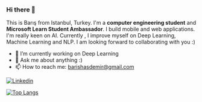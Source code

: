 ### Hi there 👋

This is Barış from Istanbul, Turkey. I'm a **computer engineering student** and **Microsoft Learn Student Ambassador**. I build mobile and web applications. I'm really keen on AI. Currently , I improve myself on Deep Learning, Machine Learning and NLP.
I am looking forward to collaborating with you :)

- 🔭 I’m currently working on Deep Learning
- 💬 Ask me about anything :)
- 📫 How to reach me: [barishasdemir@gmail.com](mailto:barishasdemir@gmail.com)

[![Linkedin](https://img.shields.io/badge/linkedin-%230077B5.svg?&style=for-the-badge&logo=linkedin&logoColor=white)](https://www.linkedin.com/in/barishasdemir/)

[![Top Langs](https://github-readme-stats.vercel.app/api/top-langs/?username=bhasfe&layout=compact)](https://github.com/bhasfe/github-readme-stats)

